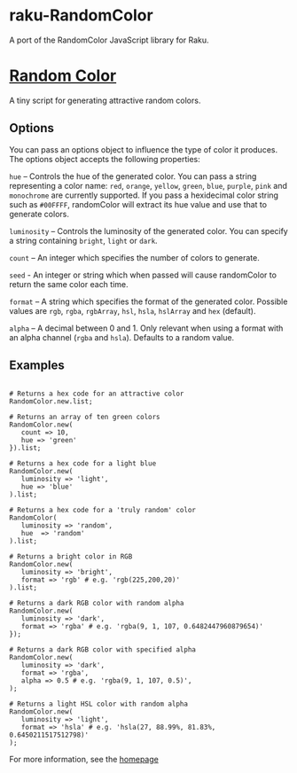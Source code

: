 # raku-RandomColor
A port of the RandomColor JavaScript library for Raku.

# [Random Color](https://randomcolor.lllllllllllllllll.com)

A tiny script for generating attractive random colors.

## Options

You can pass an options object to influence the type of color it produces. The options object accepts the following properties:

`hue` – Controls the hue of the generated color. You can pass a string representing a color name: `red`, `orange`, `yellow`, `green`, `blue`, `purple`, `pink` and `monochrome` are currently supported. If you pass a  hexidecimal color string such as `#00FFFF`, randomColor will extract its hue value and use that to generate colors.

`luminosity` – Controls the luminosity of the generated color. You can specify a string containing `bright`, `light` or `dark`.

`count` – An integer which specifies the number of colors to generate.

`seed` - An integer or string which when passed will cause randomColor to return the same color each time.

`format` – A string which specifies the format of the generated color. Possible values are `rgb`, `rgba`, `rgbArray`, `hsl`, `hsla`, `hslArray` and `hex` (default).

`alpha` – A decimal between 0 and 1. Only relevant when using a format with an alpha channel (`rgba` and `hsla`). Defaults to a random value.

## Examples

```perl6

# Returns a hex code for an attractive color
RandomColor.new.list;

# Returns an array of ten green colors
RandomColor.new(
   count => 10,
   hue => 'green'
}).list;

# Returns a hex code for a light blue
RandomColor.new(
   luminosity => 'light',
   hue => 'blue'
).list;

# Returns a hex code for a 'truly random' color
RandomColor(
   luminosity => 'random',
   hue  => 'random'
).list;

# Returns a bright color in RGB
RandomColor.new(
   luminosity => 'bright',
   format => 'rgb' # e.g. 'rgb(225,200,20)'
).list;

# Returns a dark RGB color with random alpha
RandomColor.new(
   luminosity => 'dark',
   format => 'rgba' # e.g. 'rgba(9, 1, 107, 0.6482447960879654)'
});

# Returns a dark RGB color with specified alpha
RandomColor.new(
   luminosity => 'dark',
   format => 'rgba',
   alpha => 0.5 # e.g. 'rgba(9, 1, 107, 0.5)',
);

# Returns a light HSL color with random alpha
RandomColor.new(
   luminosity => 'light',
   format => 'hsla' # e.g. 'hsla(27, 88.99%, 81.83%, 0.6450211517512798)'
);

```

For more information, see the [homepage](https://randomcolor.lllllllllllllllll.com/)

